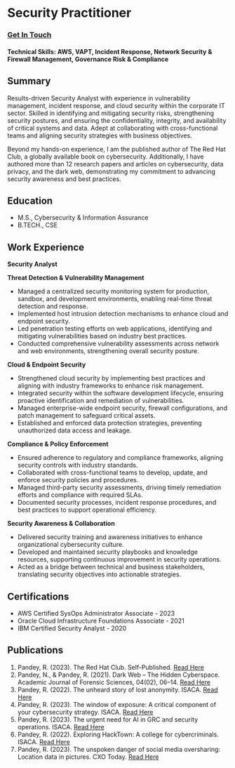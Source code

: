 # Security Practitioner
### [Get In Touch](https://www.linkedin.com/in/rahulisationn/)

#### Technical Skills: AWS, VAPT, Incident Response, Network Security & Firewall Management, Governance Risk & Compliance

## Summary
Results-driven Security Analyst with experience in vulnerability management, incident response, and cloud security within the corporate IT sector. Skilled in identifying and mitigating security risks, strengthening security postures, and ensuring the confidentiality, integrity, and availability of critical systems and data. Adept at collaborating with cross-functional teams and aligning security strategies with business objectives.

Beyond my hands-on experience, I am the published author of The Red Hat Club, a globally available book on cybersecurity. Additionally, I have authored more than 12 research papers and articles on cybersecurity, data privacy, and the dark web, demonstrating my commitment to advancing security awareness and best practices.

## Education
- M.S., Cybersecurity & Information Assurance 							       	
- B.TECH., CSE	 			        		

## Work Experience
**Security Analyst**

**Threat Detection & Vulnerability Management**
- Managed a centralized security monitoring system for production, sandbox, and development environments, enabling real-time threat detection and response.
- Implemented host intrusion detection mechanisms to enhance cloud and endpoint security.
- Led penetration testing efforts on web applications, identifying and mitigating vulnerabilities based on industry best practices.
- Conducted comprehensive vulnerability assessments across network and web environments, strengthening overall security posture.

**Cloud & Endpoint Security**
- Strengthened cloud security by implementing best practices and aligning with industry frameworks to enhance risk management.
- Integrated security within the software development lifecycle, ensuring proactive identification and remediation of vulnerabilities.
- Managed enterprise-wide endpoint security, firewall configurations, and patch management to safeguard critical assets.
- Established and enforced data protection strategies, preventing unauthorized data access and leakage.

**Compliance & Policy Enforcement**
- Ensured adherence to regulatory and compliance frameworks, aligning security controls with industry standards.
- Collaborated with cross-functional teams to develop, update, and enforce security policies and procedures.
- Managed third-party security assessments, driving timely remediation efforts and compliance with required SLAs.
- Documented security processes, incident response procedures, and best practices to support operational efficiency.

**Security Awareness & Collaboration**
- Delivered security training and awareness initiatives to enhance organizational cybersecurity culture.
- Developed and maintained security playbooks and knowledge resources, supporting continuous improvement in security operations.
- Acted as a bridge between technical and business stakeholders, translating security objectives into actionable strategies.

## Certifications
- AWS Certified SysOps Administrator Associate - 2023
- Oracle Cloud Infrastructure Foundations Associate - 2021
- IBM Certified Security Analyst - 2020

## Publications
1. Pandey, R. (2023). The Red Hat Club. Self-Published. [Read Here](https://www.amazon.com/Red-Hat-Club-Only-Youll/dp/B0BW358WY2)
2. Pandey, N., & Pandey, R. (2021). Dark Web – The Hidden Cyberspace. Academic Journal of Forensic Sciences, 04(02), 06–14. [Read Here](https://www.xournals.com/journal/dark-web-the-hidden-cyberspace)
3. Pandey, R. (2022). The unheard story of lost anonymity. ISACA. [Read Here](https://www.isaca.org/resources/news-and-trends/newsletters/atisaca/2022/volume-49/the-unheard-story-of-lost-anonymity)
4. Pandey, R. (2023). The window of exposure: A critical component of your cybersecurity strategy. ISACA. [Read Here](https://www.isaca.org/resources/news-and-trends/newsletters/atisaca/2023/volume-51/the-window-of-exposure-a-critical-component-of-your-cybersecurity-strategy)
5. Pandey, R. (2023). The urgent need for AI in GRC and security operations. ISACA. [Read Here](https://www.isaca.org/resources/news-and-trends/newsletters/atisaca/2023/volume-12/the-urgent-need-for-ai-in-grc-and-security-operations)
6. Pandey, R. (2022). Exploring HackTown: A college for cybercriminals. ISACA. [Read Here](https://www.isaca.org/resources/news-and-trends/isaca-now-blog/2022/exploring-hacktown-a-college-for-cybercriminals)
7. Pandey, R. (2023). The unspoken danger of social media oversharing: Location data in pictures. CXO Today. [Read Here](https://cxotoday.com/specials/the-unspoken-danger-of-social-media-oversharing-location-data-in-pictures/)


